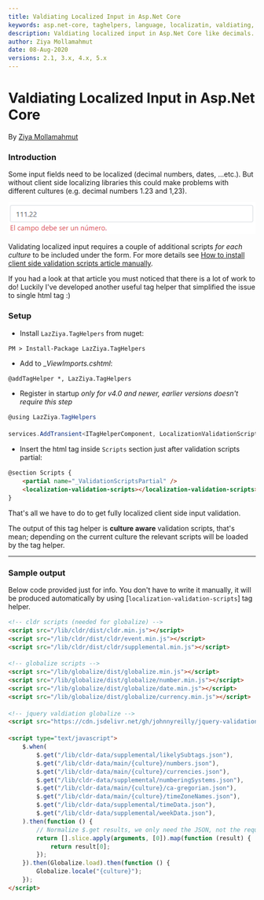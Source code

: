 ```yaml
---
title: Valdiating Localized Input in Asp.Net Core
keywords: asp.net-core, taghelpers, language, localizatin, valdiating, input
description: Valdiating localized input in Asp.Net Core like decimals.
author: Ziya Mollamahmut
date: 08-Aug-2020
versions: 2.1, 3.x, 4.x, 5.x
---
```


# Valdiating Localized Input in Asp.Net Core

By [Ziya Mollamahmut](https://github.com/LazZiya)

### Introduction
Some input fields need to be localized (decimal numbers, dates, ...etc.). But without client side localizing libraries this could make problems with different cultures (e.g. decimal numbers 1.23 and 1,23).

![ES number input validiation](https://github.com/LazZiya/Docs/raw/master/LazZiya.TagHelpers/v5.0/images/localization-validiation-scripts-number-es.PNG)

Validating localized input requires a couple of additional scripts _for each culture_ to be included under the form. For more details see [How to install client side validation scripts article manually][1].

If you had a look at that article you must noticed that there is a lot of work to do! Luckily I've developed another useful tag helper that simplified the issue to single html tag :)

### Setup
- Install `LazZiya.TagHelpers` from nuget:
````
PM > Install-Package LazZiya.TagHelpers
````

- Add to __ViewImports.cshtml_:
````html
@addTagHelper *, LazZiya.TagHelpers
````

- Register in startup _only for v4.0 and newer, earlier versions doesn't require this step_
````cs
@using LazZiya.TagHelpers

services.AddTransient<ITagHelperComponent, LocalizationValidationScriptsTagHelperComponent>();
````

- Insert the html tag inside `Scripts` section just after validation scripts partial:
````html
@section Scripts {
    <partial name="_ValidationScriptsPartial" />
    <localization-validation-scripts></localization-validation-scripts>
}
````

That's all we have to do to get fully localized client side input validation. 

The output of this tag helper is **culture aware** validation scripts, that's mean; depending on the current culture the relevant scripts will be loaded by the tag helper. 

----
### Sample output
Below code provided just for info. You don't have to write it manually, it will be produced automatically by using [`localization-validation-scripts`] tag helper.

````html
<!-- cldr scripts (needed for globalize) -->
<script src="/lib/cldr/dist/cldr.min.js"></script>
<script src="/lib/cldr/dist/cldr/event.min.js"></script>
<script src="/lib/cldr/dist/cldr/supplemental.min.js"></script>

<!-- globalize scripts -->
<script src="/lib/globalize/dist/globalize.min.js"></script>
<script src="/lib/globalize/dist/globalize/number.min.js"></script>
<script src="/lib/globalize/dist/globalize/date.min.js"></script>
<script src="/lib/globalize/dist/globalize/currency.min.js"></script>

<!-- jquery valdiation globalize -->
<script src="https://cdn.jsdelivr.net/gh/johnnyreilly/jquery-validation-globalize@1.0.0/jquery.validate.globalize.min.js"></script>

<script type="text/javascript">
    $.when(
        $.get("/lib/cldr-data/supplemental/likelySubtags.json"),
        $.get("/lib/cldr-data/main/{culture}/numbers.json"),
        $.get("/lib/cldr-data/main/{culture}/currencies.json"),
        $.get("/lib/cldr-data/supplemental/numberingSystems.json"),
        $.get("/lib/cldr-data/main/{culture}/ca-gregorian.json"),
        $.get("/lib/cldr-data/main/{culture}/timeZoneNames.json"),
        $.get("/lib/cldr-data/supplemental/timeData.json"),
        $.get("/lib/cldr-data/supplemental/weekData.json"),
    ).then(function () {
        // Normalize $.get results, we only need the JSON, not the request statuses.
        return [].slice.apply(arguments, [0]).map(function (result) {
            return result[0];
        });
    }).then(Globalize.load).then(function () {
        Globalize.locale("{culture}");
    });
</script>
````

[1]:http://www.ziyad.info/en/articles/35-How_to_install_client_side_validation_scripts